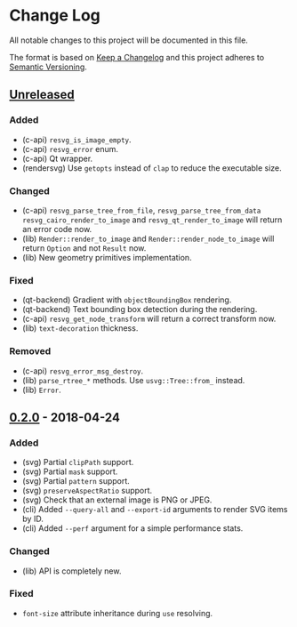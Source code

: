 # Change Log
All notable changes to this project will be documented in this file.

The format is based on [Keep a Changelog](http://keepachangelog.com/)
and this project adheres to [Semantic Versioning](http://semver.org/).

## [Unreleased]
### Added
- (c-api) `resvg_is_image_empty`.
- (c-api) `resvg_error` enum.
- (c-api) Qt wrapper.
- (rendersvg) Use `getopts` instead of `clap` to reduce the executable size.

### Changed
- (c-api) `resvg_parse_tree_from_file`, `resvg_parse_tree_from_data`
  `resvg_cairo_render_to_image` and `resvg_qt_render_to_image`
  will return an error code now.
- (lib) `Render::render_to_image` and `Render::render_node_to_image` will return
  `Option` and not `Result` now.
- (lib) New geometry primitives implementation.

### Fixed
- (qt-backend) Gradient with `objectBoundingBox` rendering.
- (qt-backend) Text bounding box detection during the rendering.
- (c-api) `resvg_get_node_transform` will return a correct transform now.
- (lib) `text-decoration` thickness.

### Removed
- (c-api) `resvg_error_msg_destroy`.
- (lib) `parse_rtree_*` methods. Use `usvg::Tree::from_` instead.
- (lib) `Error`.

## [0.2.0] - 2018-04-24
### Added
- (svg) Partial `clipPath` support.
- (svg) Partial `mask` support.
- (svg) Partial `pattern` support.
- (svg) `preserveAspectRatio` support.
- (svg) Check that an external image is PNG or JPEG.
- (cli) Added `--query-all` and `--export-id` arguments to render SVG items by ID.
- (cli) Added `--perf` argument for a simple performance stats.

### Changed
- (lib) API is completely new.

### Fixed
- `font-size` attribute inheritance during `use` resolving.

[Unreleased]: https://github.com/RazrFalcon/resvg/compare/v0.2.0...HEAD
[0.2.0]: https://github.com/RazrFalcon/resvg/compare/0.1.0...0.2.0
